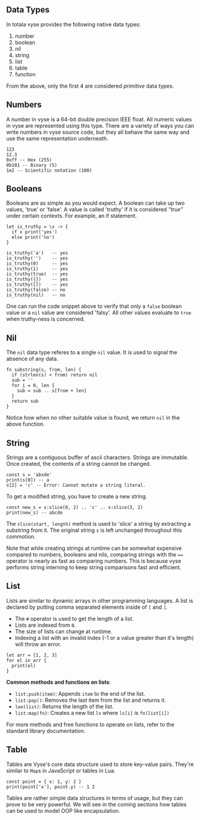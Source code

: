 ## Data Types 

In totala vyse provides the following native data types:
1. number
2. boolean
3. nil 
4. string 
5. list
6. table 
7. function

From the above, only the first 4 are considered *primitive* data types.

## Numbers
A number in vyse is a 64-bit double precision IEEE float.
All numeric values in vyse are represented using this type.
There are a variety of ways you can write numbers in vyse source
code, but they all behave the same way and use the same representation
underneath.

```vyse
123
12.3
0xff -- Hex (255)
0b101 -- Binary (5)
1e2 -- Scientific notation (100)
```

## Booleans
Booleans are as simple as you would expect. A boolean can
take up two values, 'true' or 'false'. A value is called
'truthy' if it is considered *"true"* under certain contexts.
For example, an if statement.

```vyse
let is_truthy = \x -> {
  if x print('yes')
  else print('no')
} 

is_truthy('a')   -- yes 
is_truthy('')    -- yes
is_truthy(0)     -- yes
is_truthy(1)     -- yes
is_truthy(true)  -- yes
is_truthy({})    -- yes
is_truthy([])    -- yes
is_truthy(false) -- no
is_truthy(nil)   -- no
```

One can run the code snippet above to verify that only
a `false` boolean value or a `nil` value are considered 'falsy'. 
All other values evaluate to `true` when truthy-ness is concerned.

## Nil
The `nil` data type referes to a single `nil` value. It is used to signal 
the absence of any data.

```vyse
fn substring(s, from, len) {
  if (strlen(s) < from) return nil
  sub = ''
  for i = 0, len {
    sub = sub .. s[from + len]
  }
  return sub
}
```

Notice how when no other suitable value is found, we return `nil` in the above function.

## String
Strings are a contiguous buffer of ascii characters.
Strings are immutable.
Once created, the contents of a string cannot be changed.

```vyse
const s = 'abxde'
print(s[0]) -- a
s[2] = 'c' -- Error: Cannot mutate a string literal.
```

To get a modified string, you have to create a new string.

```vyse
const new_s = s:slice(0, 2) .. 'c' .. s:slice(3, 2)
print(new_s) -- abcde
```

The `slice(start, length)` method is used to 'slice' a string by extracting
a substring from it. The original string `s` is left unchanged throughout this
commotion.

Note that while creating strings at runtime can be somewhat expensive compared to 
numbers, booleans and nils, comparing strings with the `==` operator is nearly as
fast as comparing numbers. 
This is because vyse performs string interning to keep
string comparisons fast and efficient.

## List
Lists are similar to dynamic arrays in other programming languages.
A list is declared by putting comma separated elements inside of `[`
and `]`.

- The `#` operator is used to get the length of a list.
- Lists are indexed from `0`.
- The size of lists can change at runtime.
- Indexing a list with an invalid index (-1 or a value greater than it's length) will throw an error.

```vyse
let arr = [1, 2, 3]
for el in arr {
  print(el)
}
```

__Common methods and functions on lists__:

- `list:push(item)`: Appends `item` to the end of the list.
- `list:pop()`: Removes the last item from the list and returns it.
- `len(list)`:  Returns the length of the list.
- `list:map(fn)`: Creates a new list `ls` where `ls[i]` is `fn(list[i])`

For more methods and free functions to operate on lists, refer to the standard library
documentation.

## Table
Tables are Vyse's core data structure used to store key-value pairs. 
They're similar to `Map`s in JavaScript or tables in Lua.

```vyse
const point = { x: 1, y: 2 }
print(point['x'], point.y) -- 1 2
```

Tables are rather simple data structures in terms of usage, but they can
prove to be very powerful. We will see in the coming sections how tables
can be used to model OOP like encapsulation.



